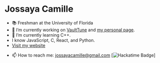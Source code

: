 # Jossaya Camille

- 📚 Freshman at the University of Florida
- 🔭 I’m currently working on [VaultTune](https://github.com/codebyjossaya/vt_backend) and [my personal page](https://jcamille.tech).
- 🌱 I’m currently learning C++.
- I know JavaScript, C, React, and Python.
- [Visit my website](https://jcamille.tech)
<!-- - 👯 I’m looking to collaborate on ...
- 🤔 I’m looking for help with ...
- 💬 Ask me about ... -->
- 📫 How to reach me: [jossayacamille@gmail.com](mailto:jossayacamille@gmail.com)
  [![Hackatime Badge](https://github-readme-stats.hackclub.dev/api/wakatime?username=16021&api_domain=hackatime.hackclub.com&theme=darcula&custom_title=Hackatime+Stats&layout=compact&cache_seconds=0&langs_count=8)]
